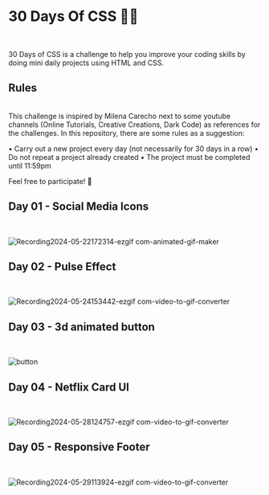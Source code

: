 <h1>30 Days Of CSS 👩‍💻</h1>
<br>
<p>30 Days of CSS is a challenge to help you improve your coding skills by doing mini daily projects using HTML and CSS.</p>


<h2>Rules</h2>
<br>
This challenge is inspired by Milena Carecho next to some youtube channels (Online Tutorials, Creative Creations, Dark Code) as references for the challenges.
In this repository, there are some rules as a suggestion:

• Carry out a new project every day (not necessarily for 30 days in a row)
• Do not repeat a project already created
• The project must be completed until 11:59pm

Feel free to participate! 🚀

<h2>Day 01 - Social Media Icons </h2>
<br>

![Recording2024-05-22172314-ezgif com-animated-gif-maker](https://github.com/iamsahil1309/30-days-of-CSS/assets/72827586/52b66f78-3938-4421-b056-899c1961934a)


<h2>Day 02 - Pulse Effect </h2>
<br>






![Recording2024-05-24153442-ezgif com-video-to-gif-converter](https://github.com/iamsahil1309/30-days-of-CSS/assets/72827586/06bc478e-d846-4b7a-aef1-7f9ed8b0f936)


<h2>Day 03 - 3d animated button </h2>
<br>






![button](https://github.com/iamsahil1309/30-days-of-CSS/assets/72827586/ee46f14b-a7a8-47fd-9e57-3568e8d7d1dc)

<h2>Day 04 - Netflix Card UI </h2>
<br>





![Recording2024-05-28124757-ezgif com-video-to-gif-converter](https://github.com/iamsahil1309/30-days-of-CSS/assets/72827586/9483a6db-83ed-44c3-8739-a19b69646244)


<h2>Day 05 - Responsive Footer </h2>
<br>





![Recording2024-05-29113924-ezgif com-video-to-gif-converter](https://github.com/iamsahil1309/30-days-of-CSS/assets/72827586/c34b947b-6c27-430b-aae3-d5f873a21c95)



